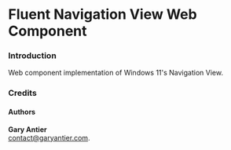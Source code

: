 # Fluent Navigation View Web Component

### Introduction

Web component implementation of Windows 11's Navigation View.

### Credits
#### Authors

**Gary Antier**\
[contact@garyantier.com](mailto:contact@garyantier.com).